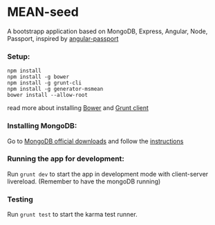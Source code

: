MEAN-seed  
================

A bootstrapp application based on MongoDB, Express, Angular, Node, Passport, 
inspired by [angular-passport](https://github.com/DaftMonk/angular-passport) 
 
### Setup:
```
npm install
npm install -g bower
npm install -g grunt-cli
npm install -g generator-msmean
bower install --allow-root
```
read more about installing [Bower](http://bower.io/) and [Grunt client](http://gruntjs.com/getting-started)

### Installing MongoDB:

Go to [MongoDB official downloads](http://www.mongodb.org/downloads) and follow the [instructions](http://docs.mongodb.org/manual/installation/)

### Running the app for development:
Run 
```grunt dev```
to start the app in development mode with client-server livereload. (Remember to have the mongoDB running)

### Testing
Run ```grunt test``` to start the karma test runner.
 
